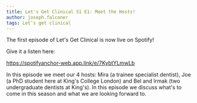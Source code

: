 ```yaml
---
title: Let's Get Clinical S1 E1: Meet the Hosts!
author: joseph.falconer
tags: Let's get clinical
---
```

The first episode of Let's Get Clinical is now live on Spotify!

Give it a listen here:

https://spotifyanchor-web.app.link/e/7KybtYLmwLb

In this episode we meet our 4 hosts: Mira (a trainee specialist dentist), Joe (a PhD student here at King's College London) and Bel and Irmak (two undergraduate dentists at King's). In this episode we discuss what's to come in this season and what we are looking forward to.
